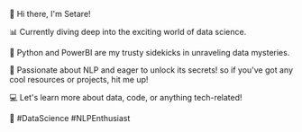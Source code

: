 👋 Hi there, I'm Setare!

📊 Currently diving deep into the exciting world of data science.

🐍 Python and PowerBI are my trusty sidekicks in unraveling data mysteries.

📝 Passionate about NLP and eager to unlock its secrets! so if you've got any cool resources or projects, hit me up!

💻 Let's learn more about data, code, or anything tech-related! 

🚀 #DataScience #NLPEnthusiast
